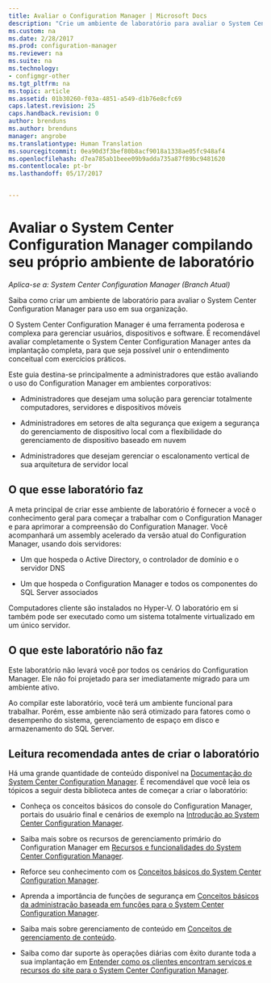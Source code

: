 ```yaml
---
title: Avaliar o Configuration Manager | Microsoft Docs
description: "Crie um ambiente de laboratório para avaliar o System Center Configuration Manager para uso em sua organização."
ms.custom: na
ms.date: 2/28/2017
ms.prod: configuration-manager
ms.reviewer: na
ms.suite: na
ms.technology:
- configmgr-other
ms.tgt_pltfrm: na
ms.topic: article
ms.assetid: 01b30260-f03a-4851-a549-d1b76e8cfc69
caps.latest.revision: 25
caps.handback.revision: 0
author: brenduns
ms.author: brenduns
manager: angrobe
ms.translationtype: Human Translation
ms.sourcegitcommit: 0ea90d3f3bef80b8acf9018a1338ae05fc948af4
ms.openlocfilehash: d7ea785ab1beee09b9adda735a87f89bc9481620
ms.contentlocale: pt-br
ms.lasthandoff: 05/17/2017


---
```

# <a name="evaluate-system-center-configuration-manager-by-building-your-own-lab-environment"></a>Avaliar o System Center Configuration Manager compilando seu próprio ambiente de laboratório

*Aplica-se a: System Center Configuration Manager (Branch Atual)*

 Saiba como criar um ambiente de laboratório para avaliar o System Center Configuration Manager para uso em sua organização.  

 O System Center Configuration Manager é uma ferramenta poderosa e complexa para gerenciar usuários, dispositivos e software. É recomendável avaliar completamente o System Center Configuration Manager antes da implantação completa, para que seja possível unir o entendimento conceitual com exercícios práticos.  

 Este guia destina-se principalmente a administradores que estão avaliando o uso do Configuration Manager em ambientes corporativos:  

-   Administradores que desejam uma solução para gerenciar totalmente computadores, servidores e dispositivos móveis  

-   Administradores em setores de alta segurança que exigem a segurança do gerenciamento de dispositivo local com a flexibilidade do gerenciamento de dispositivo baseado em nuvem  

-   Administradores que desejam gerenciar o escalonamento vertical de sua arquitetura de servidor local  

## <a name="what-this-lab-does"></a>O que esse laboratório faz  
 A meta principal de criar esse ambiente de laboratório é fornecer a você o conhecimento geral para começar a trabalhar com o Configuration Manager e para aprimorar a compreensão do Configuration Manager. Você acompanhará um assembly acelerado da versão atual do Configuration Manager, usando dois servidores:  

-   Um que hospeda o Active Directory, o controlador de domínio e o servidor DNS  

-   Um que hospeda o Configuration Manager e todos os componentes do SQL Server associados  

Computadores cliente são instalados no Hyper-V. O laboratório em si também pode ser executado como um sistema totalmente virtualizado em um único servidor.  

## <a name="what-this-lab-does-not-do"></a>O que este laboratório não faz  
 Este laboratório não levará você por todos os cenários do Configuration Manager. Ele não foi projetado para ser imediatamente migrado para um ambiente ativo.  

 Ao compilar este laboratório, você terá um ambiente funcional para trabalhar. Porém, esse ambiente não será otimizado para fatores como o desempenho do sistema, gerenciamento de espaço em disco e armazenamento do SQL Server.  

##  <a name="BKMK_EvalRec"></a> Leitura recomendada antes de criar o laboratório  
 Há uma grande quantidade de conteúdo disponível na [Documentação do System Center Configuration Manager](http://docs.microsoft.com/sccm/). É recomendável que você leia os tópicos a seguir desta biblioteca antes de começar a criar o laboratório:  

-   Conheça os conceitos básicos do console do Configuration Manager, portais do usuário final e cenários de exemplo na [Introdução ao System Center Configuration Manager](../../core/understand/introduction.md).  

-   Saiba mais sobre os recursos de gerenciamento primário do Configuration Manager em [Recursos e funcionalidades do System Center Configuration Manager](../../core/plan-design/changes/features-and-capabilities.md).  

-   Reforce seu conhecimento com os [Conceitos básicos do System Center Configuration Manager](../../core/understand/fundamentals.md).  

-   Aprenda a importância de funções de segurança em [Conceitos básicos da administração baseada em funções para o System Center Configuration Manager](../../core/understand/fundamentals-of-role-based-administration.md).  

-   Saiba mais sobre gerenciamento de conteúdo em [Conceitos de gerenciamento de conteúdo](../../core/plan-design/hierarchy/fundamental-concepts-for-content-management.md).  

-   Saiba como dar suporte às operações diárias com êxito durante toda a sua implantação em [Entender como os clientes encontram serviços e recursos do site para o System Center Configuration Manager](../../core/plan-design/hierarchy/understand-how-clients-find-site-resources-and-services.md).  

